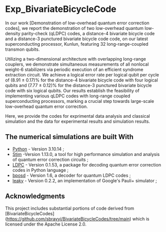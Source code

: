 # Exp_BivariateBicycleCode



In our work [Demonstration of low-overhead quantum error correction codes], we report the demonstration of two low-overhead quantum low-density parity-check (qLDPC) codes, a distance-4 bivariate bicycle code and a distance-3 punctured bivariate bicycle code code, on our latest superconducting processor, Kunlun, featuring 32 long-range-coupled transmon qubits. 

Utilizing a two-dimensional architecture with overlapping long-range couplers, we demonstrate simultaneous measurements of all nonlocal weight-6 stabilizers via periodic execution of an efficient syndrome extraction circuit. We achieve a logical error rate per logical qubit per cycle of (8.91 ± 0.17)% for the distance-4 bivariate bicycle code with four logical qubits and (7.77 ± 0.12)% for the distance-3 punctured bivariate bicycle code with six logical qubits.  Our results establish the feasibility of implementing various qLDPC codes with long-range coupled superconducting processors, marking a crucial step towards large-scale low-overhead quantum error correction.

Here, we provide the codes for exprimental data analysis and classical simulation and the data for experimental results and simulation results.

## The numerical simulations are built With

* [Python](https://www.python.org/) - Version 3.10.14 ;
* [Stim](https://github.com/quantumlib/Stim/tree/main) -Version 1.13.0, a tool for high performance simulation and analysis of  quantum error correction circuits ;
* [LDPC](https://github.com/quantumgizmos/ldpc) - Version 0.1.53, a package for decoding quantum error correction codes in Python language ;
* [bposd](https://pypi.org/project/bposd/) - Version 1.6, a decoder for quantum LDPC codes ;
* [leaky](https://github.com/inmzhang/leaky) - Version 0.2.2, an implementation of Google's Pauli+ simulator ;

## Acknowledgments

This project includes substantial portions of code derived from [BivariateBicycleCodes] (https://github.com/sbravyi/BivariateBicycleCodes/tree/main) which is licensed under the Apache License 2.0.